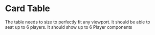 # Card Table

The table needs to size to perfectly fit any viewport.
It should be able to seat up to 6 players.
It should show up to 6 Player components
